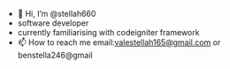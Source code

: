 - 👋 Hi, I’m @stellah660
- software developer
- currently familiarising with codeigniter framework
- 📫 How to reach me email:valestellah165@gmail.com or benstella246@gmail

<!---
stellah660/stellah660 is a ✨ special ✨ repository because its `README.md` (this file) appears on your GitHub profile.
You can click the Preview link to take a look at your changes.
--->
